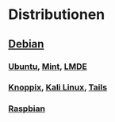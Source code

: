 # Distributionen

## [Debian](https://www.debian.org/)
<!-- https://cdimage.debian.org/debian-cd/current-live/amd64/iso-hybrid/ -->
### [Ubuntu](https://ubuntu.com/), [Mint](https://www.linuxmint.com/), [LMDE](https://www.linuxmint.com/download_lmde.php)
### [Knoppix](https://www.knopper.net/knoppix/), [Kali Linux](https://www.kali.org/), [Tails](https://tails.boum.org/)
### [Raspbian](https://www.raspbian.org/)
